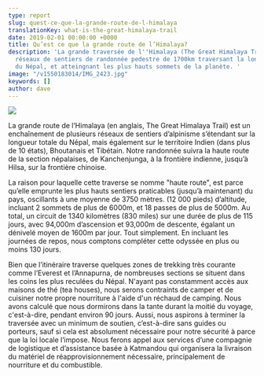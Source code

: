 ```yaml
---
type: report
slug: quest-ce-que-la-grande-route-de-l-himalaya
translationKey: what-is-the-great-himalaya-trail
date: 2019-02-01 00:00:00 +0000
title: Qu’est ce que la grande route de l’Himalaya?
description: 'La grande traversée de l''Himalaya (The Great Himalaya Trail) est un
  réseaux de sentiers de randonnée pedestre de 1700km traversant la longueur totale
  du Népal, et atteingnant les plus hauts sommets de la planète. '
image: "/v1550183014/IMG_2423.jpg"
keywords: []
author: dave
---
```

![](https://res.cloudinary.com/wildernessprime/image/upload/w_800,dpr_auto/v1550183229/overview-map-5000.jpg)

La grande route de l’Himalaya (en anglais, The Great Himalaya Trail) est un enchaînement de plusieurs réseaux de sentiers d’alpinisme s’étendant sur la longueur totale du Népal, mais également sur le territoire Indien (dans plus de 10 états), Bhoutanais et Tibétain. Notre randonnée suivra la haute route de la section népalaises, de Kanchenjunga, à la frontière indienne, jusqu’à Hilsa, sur la frontière chinoise.

La raison pour laquelle cette traverse se nomme "haute route", est parce qu’elle emprunte les plus hauts sentiers praticables (jusqu’à maintenant) du pays, oscillants à une moyenne de 3750 mètres.    (12 000 pieds) d’altitude, incluant 2 sommets de plus de 6000m, et 18 passes de plus de 5000m. Au total, un circuit de 1340 kilomètres (830 miles) sur une durée de plus de 115 jours, avec 94,000m d’ascension et 93,000m de descente, égalant un dénivelé moyen de 1600m par jour. Tout simplement. En incluant les journées de repos, nous comptons compléter cette odyssée en plus ou moins 130 jours.

Bien que l’itinéraire traverse quelques zones de trekking très courante comme l’Everest et l’Annapurna, de nombreuses sections se situent dans les coins les plus reculées du Népal. N'ayant pas constamment accès aux maisons de thé (tea houses), nous serons contraints de camper et de cuisiner notre propre nourriture à l'aide d'un réchaud de camping. Nous avons calculé que nous dormirons dans la tante durant la moitié du voyage, c'est-à-dire, pendant environ 90 jours. Aussi, nous aspirons à terminer la traversée avec un minimum de soutien, c’est-à-dire sans guides ou porteurs, sauf si cela est absolument nécessaire pour notre sécurité à parce que la loi locale l’impose. Nous ferons appel aux services d’une compagnie de logistique et d’assistance basée à Katmandou qui organisera la livraison du matériel de réapprovisionnement nécessaire, principalement de nourriture et du combustible.